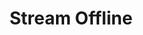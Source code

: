 ---
title: Stream Offline
description: Trigger for when your stream on Twitch is ended
version: 0.1.17
twitchService: EventSub
variables:
  - name: endedAt
    type: DateTime
    description: The date and time that the stream was ended
    value: 8/4/2023 10:56:06 AM
---
